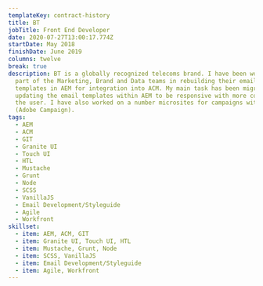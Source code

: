 ```yaml
---
templateKey: contract-history
title: BT
jobTitle: Front End Developer
date: 2020-07-27T13:00:17.774Z
startDate: May 2018
finishDate: June 2019
columns: twelve
break: true
description: BT is a globally recognized telecoms brand. I have been working as
  part of the Marketing, Brand and Data teams in rebuilding their email
  templates in AEM for integration into ACM. My main task has been migrating and
  updating the email templates within AEM to be responsive with more control for
  the user. I have also worked on a number microsites for campaigns within ACM
  (Adobe Campaign).
tags:
  - AEM
  - ACM
  - GIT
  - Granite UI
  - Touch UI
  - HTL
  - Mustache
  - Grunt
  - Node
  - SCSS
  - VanillaJS
  - Email Development/Styleguide
  - Agile
  - Workfront
skillset:
  - item: AEM, ACM, GIT
  - item: Granite UI, Touch UI, HTL
  - item: Mustache, Grunt, Node
  - item: SCSS, VanillaJS
  - item: Email Development/Styleguide
  - item: Agile, Workfront
---
```

